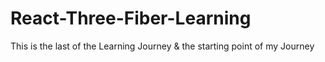 # React-Three-Fiber-Learning

This is the last of the Learning Journey & the starting point of my Journey
